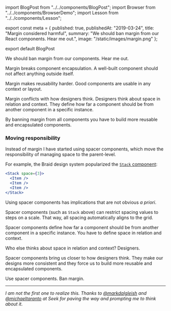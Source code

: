 import BlogPost from "../../components/BlogPost";
import Browser from "../../components/BrowserDemo";
import Lesson from "../../components/Lesson";

export const meta = {
  published: true,
  publishedAt: "2019-03-24",
  title: "Margin considered harmful",
  summary:
    "We should ban margin from our React components. Hear me out.",
  image: "/static/images/margin.png"
};

export default BlogPost

We should ban margin from our components. Hear me out.

Margin breaks component encapsulation. A well-built component should not affect anything outside itself.

Margin makes reusability harder. Good components are usable in any context or layout.

Margin conflicts with how designers think. Designers think about space in relation and context. They define how far a component should be from another component in a specific instance.

By banning margin from all components you have to build more reusable and encapsulated components.

### Moving responsibility

Instead of margin I have started using spacer components, which move the responsibility of managing space to the parent-level.

For example, the Braid design system popularized the [`Stack` component](https://seek-oss.github.io/braid-design-system/components/Stack):

```jsx
<Stack space={3}>
  <Item />
  <Item />
  <Item />
</Stack>
```

Using spacer components has implications that are not obvious _a priori_.

Spacer components (such as `Stack` above) can restrict spacing values to steps on a scale. That way, all spacing automatically aligns to the grid.

Spacer components define how far a component should be from another component in a specific instance. You have to define space in relation and context.

Who else thinks about space in relation and context? Designers.

Spacer components bring us closer to how designers think. They make our designs more consistent and they force us to build more reusable and encapsulated components.

Use spacer components. Ban margin.

----

_I am not the first one to realize this. Thanks to [@markdalgleish](https://twitter.com/markdalgleish) and [@michaeltaranto](https://twitter.com/michaeltaranto) at Seek for paving the way and prompting me to think about it._

